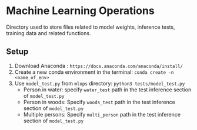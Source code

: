 # Machine Learning Operations
Directory used to store files related to model weights, inference tests, training data and related functions.

## Setup
1. Download Anaconda : `https://docs.anaconda.com/anaconda/install/`
2. Create a new conda environment in the terminal: `conda create -n <name_of_env>`
3. Use `model_test.py` from `mlops` directory: `python3 tests/model_test.py`
    - Person in water: specify `water_test` path in the test inference section of `model_test.py`
    - Person in woods: Specify `woods_test` path in the test inference section of `model_test.py`
    - Multiple persons: Specify `multi_person` path in the test inference section of `model_test.py`

